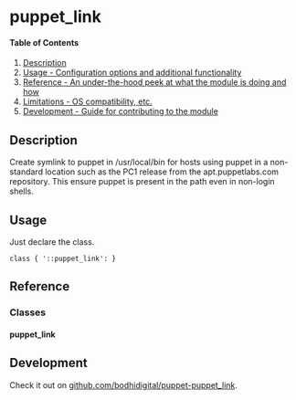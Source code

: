 <!-- README.md -->
# puppet\_link

#### Table of Contents

1. [Description](#description)
1. [Usage - Configuration options and additional functionality](#usage)
1. [Reference - An under-the-hood peek at what the module is doing and how](#reference)
1. [Limitations - OS compatibility, etc.](#limitations)
1. [Development - Guide for contributing to the module](#development)

## Description

Create symlink to puppet in /usr/local/bin for hosts using puppet in a non-standard location such as the PC1 release from the apt.puppetlabs.com repository.  This ensure puppet is present in the path even in non-login shells.

## Usage

Just declare the class.
```
class { '::puppet_link': }
```

## Reference

### Classes
#### puppet\_link

## Development

Check it out on [github.com/bodhidigital/puppet-puppet\_link](https://github.com/bodhidigital/puppet-puppet_link).

<!-- vim: set ts=2 sw=2 et syn=markdown: -->
